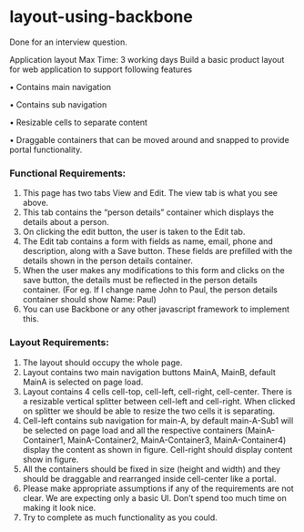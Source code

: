 # layout-using-backbone

Done for an interview question.

Application layout							     Max Time: 3 working days
Build a basic product layout for web application to support following features

•	Contains main navigation

•	Contains sub navigation

•	Resizable cells to separate content

•	Draggable containers that can be moved around and snapped to provide portal functionality.


### Functional Requirements:
1.	This page has two tabs View and Edit. The view tab is what you see above.
2.	This tab contains the “person details” container which displays the details about a person.
3.	On clicking the edit button, the user is taken to the Edit tab.
4.	The Edit tab contains a form with fields as name, email, phone and description, along with a Save button. These fields are prefilled with the details shown in the person details container.
5.	When the user makes any modifications to this form and clicks on the save button, the details must be reflected in the person details container. (For eg. If I change name John to Paul, the person details container should show Name: Paul)
6.	You can use Backbone or any other javascript framework to implement this.

### Layout Requirements:
1.	The layout should occupy the whole page.
2.	Layout contains two main navigation buttons MainA, MainB, default MainA is selected on page load.
3.	Layout contains 4 cells cell-top, cell-left, cell-right, cell-center. There is a resizable vertical splitter between cell-left and cell-right. When clicked on splitter we should be able to resize the two cells it is separating.
4.	Cell-left contains sub navigation for main-A, by default main-A-Sub1 will be selected on page load and all the respective containers (MainA-Container1, MainA-Container2, MainA-Container3, MainA-Container4) display the content as shown in figure. Cell-right should display content show in figure.
5.	All the containers should be fixed in size (height and width) and they should be draggable and rearranged inside cell-center like a portal.
6.	Please make appropriate assumptions if any of the requirements are not clear. We are expecting only a basic UI. Don’t spend too much time on making it look nice.
7.	Try to complete as much functionality as you could.

